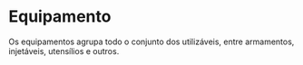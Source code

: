 # Equipamento

Os equipamentos agrupa todo o conjunto dos utilizáveis, entre armamentos, injetáveis, utensílios e outros.

<t-equipments />
